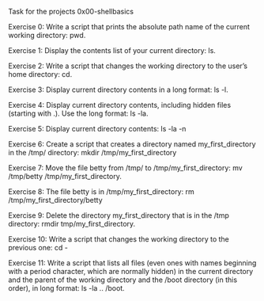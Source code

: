 Task for the projects 0x00-shellbasics

Exercise 0: Write a script that prints the absolute
path name of the current working directory: pwd.

Exercise 1: Display the contents list of your current directory: ls.

Exercise 2: Write a script that changes the working 
directory to the user’s home directory: cd.

Exercise 3: Display current directory contents in a long format: ls -l.

Exercise 4: Display current directory contents, including hidden files
 (starting with .). Use the long format: ls -la.

 Exercise 5: Display current directory contents: ls -la -n

 Exercise 6: Create a script that creates a directory named 
 my_first_directory in the /tmp/ directory: mkdir /tmp/my_first_directory

 Exercise 7: Move the file betty from /tmp/ to /tmp/my_first_directory:
 mv /tmp/betty /tmp/my_first_directory.

 Exercise 8: The file betty is in /tmp/my_first_directory: rm /tmp/my_first_directory/betty

 Exercise 9: Delete the directory my_first_directory that is in the /tmp directory:
 rmdir tmp/my_first_directory.

Exercise 10: Write a script that changes the working directory to the previous one: cd -

Exercise 11: Write a script that lists all files (even ones with names beginning 
with a period character, which are normally hidden) in the current 
directory and the parent of the working directory and the /boot directory 
(in this order), in long format: ls -la .. /boot.


